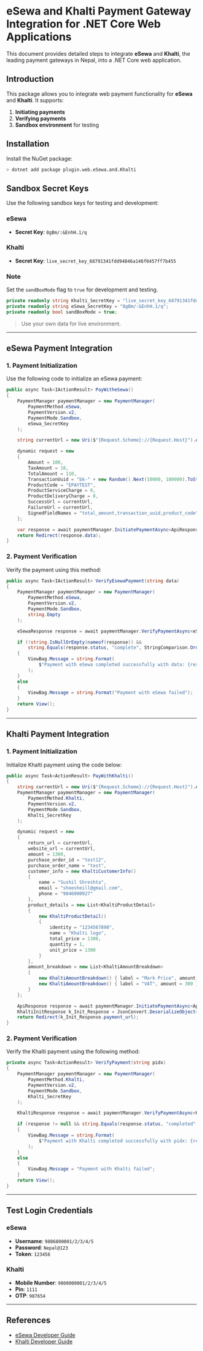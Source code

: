 # eSewa and Khalti Payment Gateway Integration for .NET Core Web Applications

This document provides detailed steps to integrate **eSewa** and **Khalti**, the leading payment gateways in Nepal, into a .NET Core web application.

## Introduction

This package allows you to integrate web payment functionality for **eSewa** and **Khalti**. It supports:

1. **Initiating payments**
2. **Verifying payments**
3. **Sandbox environment** for testing

## Installation

Install the NuGet package:

```bash
> dotnet add package plugin.web.eSewa.and.Khalti
```

## Sandbox Secret Keys

Use the following sandbox keys for testing and development:

### eSewa

- **Secret Key**: `8gBm/:&EnhH.1/q`

### Khalti

- **Secret Key**: `live_secret_key_68791341fdd94846a146f0457ff7b455`

### Note

Set the `sandBoxMode` flag to `true` for development and testing.

```csharp
private readonly string Khalti_SecretKey = "live_secret_key_68791341fdd94846a146f0457ff7b455";
private readonly string eSewa_SecretKey = "8gBm/:&EnhH.1/q";
private readonly bool sandBoxMode = true;
```

> Use your own data for live environment.

---

## eSewa Payment Integration

### 1. Payment Initialization

Use the following code to initialize an eSewa payment:

```csharp
public async Task<IActionResult> PayWitheSewa()
{
    PaymentManager paymentManager = new PaymentManager(
        PaymentMethod.eSewa,
        PaymentVersion.v2,
        PaymentMode.Sandbox,
        eSewa_SecretKey
    );

    string currentUrl = new Uri($"{Request.Scheme}://{Request.Host}").AbsoluteUri;

    dynamic request = new
    {
        Amount = 100,
        TaxAmount = 10,
        TotalAmount = 110,
        TransactionUuid = "bk-" + new Random().Next(10000, 100000).ToString(),
        ProductCode = "EPAYTEST",
        ProductServiceCharge = 0,
        ProductDeliveryCharge = 0,
        SuccessUrl = currentUrl,
        FailureUrl = currentUrl,
        SignedFieldNames = "total_amount,transaction_uuid,product_code",
    };

    var response = await paymentManager.InitiatePaymentAsync<ApiResponse>(request);
    return Redirect(response.data);
}
```

### 2. Payment Verification

Verify the payment using this method:

```csharp
public async Task<IActionResult> VerifyEsewaPayment(string data)
{
    PaymentManager paymentManager = new PaymentManager(
        PaymentMethod.eSewa,
        PaymentVersion.v2,
        PaymentMode.Sandbox,
        string.Empty
    );

    eSewaResponse response = await paymentManager.VerifyPaymentAsync<eSewaResponse>(data);

    if (!string.IsNullOrEmpty(nameof(response)) && 
        string.Equals(response.status, "complete", StringComparison.OrdinalIgnoreCase))
    {
        ViewBag.Message = string.Format(
            $"Payment with eSewa completed successfully with data: {response.transaction_code} and amount: {response.total_amount}"
        );
    }
    else
    {
        ViewBag.Message = string.Format("Payment with eSewa failed");
    }
    return View();
}
```

---

## Khalti Payment Integration

### 1. Payment Initialization

Initialize Khalti payment using the code below:

```csharp
public async Task<ActionResult> PayWithKhalti()
{
    string currentUrl = new Uri($"{Request.Scheme}://{Request.Host}").AbsoluteUri;
    PaymentManager paymentManager = new PaymentManager(
        PaymentMethod.Khalti,
        PaymentVersion.v2,
        PaymentMode.Sandbox,
        Khalti_SecretKey
    );

    dynamic request = new
    {
        return_url = currentUrl,
        website_url = currentUrl,
        amount = 1300,
        purchase_order_id = "test12",
        purchase_order_name = "test",
        customer_info = new KhaltiCustomerInfo()
        {
            name = "Sushil Shreshta",
            email = "shoesheill@gmail.com",
            phone = "9846000027"
        },
        product_details = new List<KhaltiProductDetail>
        {
            new KhaltiProductDetail()
            {
                identity = "1234567890",
                name = "Khalti logo",
                total_price = 1300,
                quantity = 1,
                unit_price = 1300
            }
        },
        amount_breakdown = new List<KhaltiAmountBreakdown>
        {
            new KhaltiAmountBreakdown() { label = "Mark Price", amount = 1000 },
            new KhaltiAmountBreakdown() { label = "VAT", amount = 300 }
        }
    };

    ApiResponse response = await paymentManager.InitiatePaymentAsync<ApiResponse>(request);
    KhaltiInitResponse k_Init_Response = JsonConvert.DeserializeObject<KhaltiInitResponse>(JsonConvert.SerializeObject(response.data));
    return Redirect(k_Init_Response.payment_url);
}
```

### 2. Payment Verification

Verify the Khalti payment using the following method:

```csharp
private async Task<ActionResult> VerifyPayment(string pidx)
{
    PaymentManager paymentManager = new PaymentManager(
        PaymentMethod.Khalti,
        PaymentVersion.v2,
        PaymentMode.Sandbox,
        Khalti_SecretKey
    );

    KhaltiResponse response = await paymentManager.VerifyPaymentAsync<KhaltiResponse>(pidx);

    if (response != null && string.Equals(response.status, "completed", StringComparison.OrdinalIgnoreCase))
    {
        ViewBag.Message = string.Format(
            $"Payment with Khalti completed successfully with pidx: {response.pidx} and amount: {response.total_amount}"
        );
    }
    else
    {
        ViewBag.Message = "Payment with Khalti failed";
    }
    return View();
}
```

---

## Test Login Credentials

### eSewa

- **Username**: `9806800001/2/3/4/5`
- **Password**: `Nepal@123`
- **Token**: `123456`

### Khalti

- **Mobile Number**: `9800000001/2/3/4/5`
- **Pin**: `1111`
- **OTP**: `987654`

---

## References

- [eSewa Developer Guide](https://developer.esewa.com.np/pages/Introduction)
- [Khalti Developer Guide](https://docs.khalti.com/khalti-epayment/)
